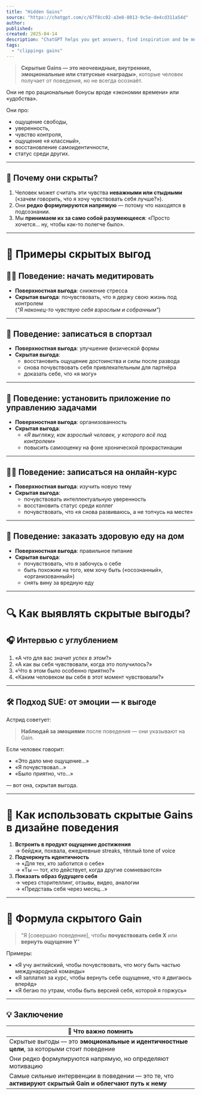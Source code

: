 ```yaml
---
title: "Hidden Gains"
source: "https://chatgpt.com/c/67f8cc02-a3e8-8013-9c5e-de4cd311a54d"
author:
published:
created: 2025-04-14
description: "ChatGPT helps you get answers, find inspiration and be more productive. It is free to use and easy to try. Just ask and ChatGPT can help with writing, learning, brainstorming and more."
tags:
  - "clippings gains"
---
```

> **Скрытые Gains — это неочевидные, внутренние, эмоциональные или статусные «награды»**, которые человек получает от поведения, но не всегда осознаёт.

Они не про рациональные бонусы вроде «экономии времени» или «удобства».

Они про:

- ощущение свободы,
- уверенность,
- чувство контроля,
- ощущение «я классный»,
- восстановление самоидентичности,
- статус среди других.

---

## 🧠 Почему они скрыты?

1. Человек может считать эти чувства **неважными или стыдными** («зачем говорить, что я хочу чувствовать себя лучше?»).
2. Они **редко формулируются напрямую** — потому что находятся в подсознании.
3. Мы **принимаем их за само собой разумеющееся**: «Просто хочется... ну, чтобы как-то полегче было».

---

# 🧭 Примеры скрытых выгод

## 🧘‍♀️ Поведение: начать медитировать

- **Поверхностная выгода**: снижение стресса
- **Скрытая выгода**: почувствовать, что я держу свою жизнь под контролем  
	(*"Я наконец-то чувствую себя взрослым и собранным"*)

---

## 🏃 Поведение: записаться в спортзал

- **Поверхностная выгода**: улучшение физической формы
- **Скрытая выгода**:
	- восстановить ощущение достоинства и силы после развода
	- снова почувствовать себя привлекательным для партнёра
	- доказать себе, что «я могу»

---

## 📱 Поведение: установить приложение по управлению задачами

- **Поверхностная выгода**: организованность
- **Скрытая выгода**:
	- *«Я выгляжу, как взрослый человек, у которого всё под контролем»*
	- повысить самооценку на фоне хронической прокрастинации

---

## 🧑‍🎓 Поведение: записаться на онлайн-курс

- **Поверхностная выгода**: изучить новую тему
- **Скрытая выгода**:
	- почувствовать интеллектуальную уверенность
	- восстановить статус среди коллег
	- почувствовать, что «я снова развиваюсь, а не топчусь на месте»

---

## 🛒 Поведение: заказать здоровую еду на дом

- **Поверхностная выгода**: правильное питание
- **Скрытая выгода**:
	- почувствовать, что я забочусь о себе
	- быть похожим на того, кем хочу быть («осознанный», «организованный»)
	- снять вину за вредную еду

---

# 🔍 Как выявлять скрытые выгоды?

## 🎧 Интервью с углублением

1. «А что для вас значит *успех в этом*?»
2. «А как вы себя чувствовали, когда это получилось?»
3. «Что в этом было особенно приятно?»
4. «Каким человеком вы себя в этот момент чувствовали?»

---

## 🛠 Подход SUE: от эмоции — к выгоде

Астрид советует:

> **Наблюдай за эмоциями** после поведения — они указывают на Gain.

Если человек говорит:

- «Это дало мне ощущение...»
- «Я почувствовал…»
- «Было приятно, что…»

— вот она, скрытая выгода.

---

# 🧰 Как использовать скрытые Gains в дизайне поведения

1. **Встроить в продукт ощущение достижения**  
	→ бейджи, похвала, ежедневные streaks, тёплый tone of voice
2. **Подчеркнуть идентичность**  
	→ «Для тех, кто заботится о себе»  
	→ «Ты — тот, кто действует, когда другие сомневаются»
3. **Показать образ будущего себя**  
	→ через сторителлинг, отзывы, видео, аналогии  
	→ «Представь себя через месяц…»

---

# 🧠 Формула скрытого Gain

> "Я \[совершаю поведение\], чтобы **почувствовать себя X** или **вернуть ощущение Y**"

Примеры:

- «Я учу английский, чтобы почувствовать, что могу быть частью международной команды»
- «Я заплатил за курс, чтобы вернуть себе ощущение, что я двигаюсь вперёд»
- «Я бегаю по утрам, чтобы быть версией себя, которой я горжусь»

---

## 💡 Заключение

| 📌 Что важно помнить |
| --- |
| Скрытые выгоды — это **эмоциональные и идентичностные цели**, за которыми стоит поведение |
| Они редко формулируются напрямую, но определяют мотивацию |
| Самые сильные интервенции в поведении — это те, что **активируют скрытый Gain и облегчают путь к нему** |